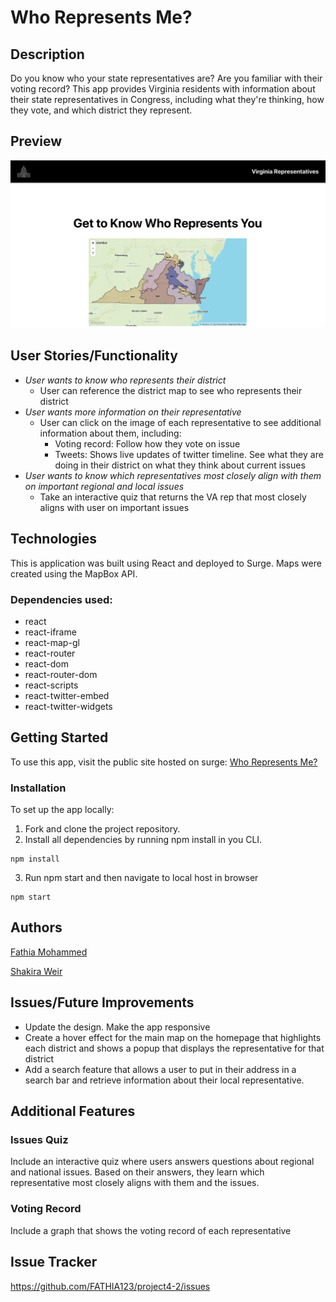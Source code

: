 # Who Represents Me?
## Description
Do you know who your state representatives are? Are you familiar with their voting record? This app provides Virginia residents with information about their state representatives in Congress, including what they're thinking, how they vote, and which district they represent. 
## Preview
![screen shot](planning/screenshot.png?raw=true)
## User Stories/Functionality
- *User wants to know who represents their district*
    - User can reference the district map to see who represents their district
- *User wants more information on their representative*
    - User can click on the image of each representative to see additional information about them, including:
        - Voting record: Follow how they vote on issue
        - Tweets: Shows live updates of twitter timeline. See what they are doing in their district on what they think about current issues
- *User wants to know which representatives most closely align with them on important regional and local issues*
    - Take an interactive quiz that returns the VA rep that most closely aligns with user on important issues

## Technologies
This is application was built using React and deployed to Surge. Maps were created using the MapBox API. 
### Dependencies used: 
- react
- react-iframe
- react-map-gl
- react-router
- react-dom
- react-router-dom
- react-scripts
- react-twitter-embed
- react-twitter-widgets
## Getting Started
To use this app, visit the public site hosted on surge: [Who Represents Me?](http://the-fun-budget-tool.surge.sh/)
### Installation
To set up the app locally:
1. Fork and clone the project repository. 
2. Install all dependencies by running npm install in you CLI.
```
npm install
```
3. Run npm start and then navigate to local host in browser
```
npm start
```
## Authors
[Fathia Mohammed](https://github.com/FATHIA123)

[Shakira Weir](https://github.com/shakiraweir)

## Issues/Future Improvements
- Update the design. Make the app responsive
- Create a hover effect for the main map on the homepage that highlights each district and shows a popup that displays the representative for that district
- Add a search feature that allows a user to put in their address in a search bar and retrieve information about their local representative. 

## Additional Features
### Issues Quiz
Include an interactive quiz where users answers questions about regional and national issues. Based on their answers, they learn which representative most closely aligns with them and the issues. 
### Voting Record
Include a graph that shows the voting record of each representative
## Issue Tracker
https://github.com/FATHIA123/project4-2/issues